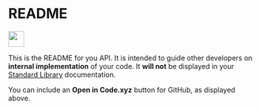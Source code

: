 # README
[<img src="https://code.xyz/button/button.svg" height="32">](https://code.xyz/)

This is the README for you API. It is intended to guide other developers on
**internal implementation** of your code. It **will not** be displayed in your
[Standard Library](https://stdlib.com/) documentation.

You can include an **Open in Code.xyz** button for GitHub, as displayed above.